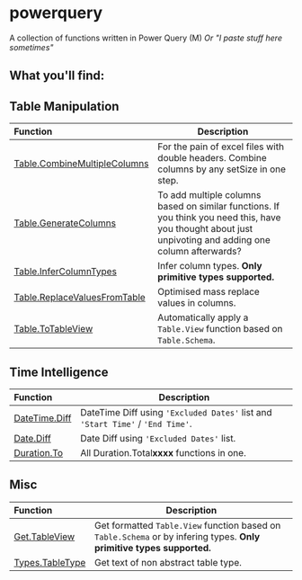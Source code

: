 # powerquery
A collection of functions written in Power Query (M)
*Or "I paste stuff here sometimes"*


## What you'll find:

## Table Manipulation
| Function | Description |
| :--- | ----------- |
| [Table.CombineMultipleColumns](Tables/Table.CombineMultipleColumns.pq) | For the pain of excel files with double headers. Combine columns by any setSize in one step. |
| [Table.GenerateColumns](Tables/Table.GenerateColumns.pq) | To add multiple columns based on similar functions. If you think you need this, have you thought about just unpivoting and adding one column afterwards? |
| [Table.InferColumnTypes](Tables/Table.InferColumnTypes.pq) | Infer column types. **Only primitive types supported.** |
| [Table.ReplaceValuesFromTable](Tables/Table.ReplaceValuesFromTable.pq) | Optimised mass replace values in columns. |
| [Table.ToTableView](Tables/Table.ToTableView.pq) | Automatically apply a <code>Table.View</code> function based on <code>Table.Schema</code>. |

## Time Intelligence
| Function | Description |
| :--- | ----------- |
| [DateTime.Diff](Time%20Intelligence/DateTime.Diff.pq) | DateTime Diff using <code>'Excluded Dates'</code> list and <code>'Start Time'</code> / <code>'End Time'</code>. |
| [Date.Diff](Time%20Intelligence/Date.Diff.pq) | Date Diff using <code>'Excluded Dates'</code> list. |
| [Duration.To](Time%20Intelligence/Duration.To.pq) | All Duration.Total**xxxx** functions in one. |

## Misc
| Function | Description |
| :--- | ----------- |
| [Get.TableView](Other/Get.TableView.pq) | Get formatted <code>Table.View</code> function based on <code>Table.Schema</code> or by infering types. **Only primitive types supported.** |
| [Types.TableType](Types/Type.TableType.pq) | Get text of non abstract table type. |